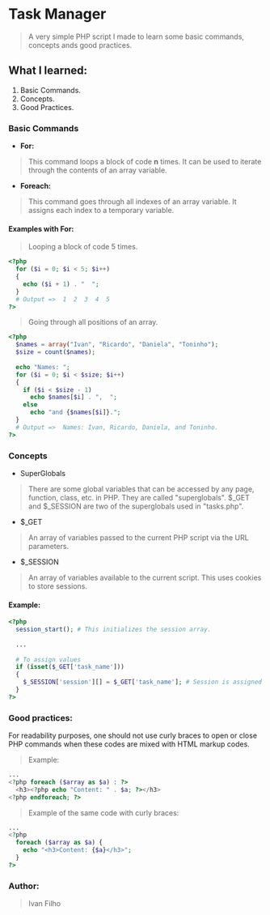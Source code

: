 # Task Manager
> A very simple PHP script I made to learn some basic commands, concepts ands good practices.

## What I learned:
1. Basic Commands.
1. Concepts.
1. Good Practices.

### Basic Commands
* <strong>For:</strong>
> This command loops a block of code **n** times. It can be used to iterate through the contents of an array variable.
* <strong>Foreach:</strong>
> This command goes through all indexes of an array variable. It assigns each index to a temporary variable.

#### Examples with For:
> Looping a block of code 5 times.
```php
<?php
  for ($i = 0; $i < 5; $i++)
  {
    echo ($i + 1) . "  ";
  }
  # Output =>  1  2  3  4  5
?>
```
> Going through all positions of an array.
```php
<?php
  $names = array("Ivan", "Ricardo", "Daniela", "Toninho");
  $size = count($names);
  
  echo "Names: ";
  for ($i = 0; $i < $size; $i++)
  {
    if ($i < $size - 1)
      echo $names[$i] . ",  ";
    else
      echo "and {$names[$i]}.";
  }
  # Output =>  Names: Ivan, Ricardo, Daniela, and Toninho.
?>
```
### Concepts
* SuperGlobals
> There are some global variables that can be accessed by any page, function, class, etc. in PHP. They are called "superglobals". $_GET and $_SESSION are two of the superglobals used in "tasks.php".
* $_GET
> An array of variables passed to the current PHP script via the URL parameters.
* $_SESSION
> An array of variables available to the current script. This uses cookies to store sessions.

#### Example:
```php
<?php
  session_start(); # This initializes the session array.
  
  ...
  
  # To assign values
  if (isset($_GET['task_name']))
  {
    $_SESSION['session'][] = $_GET['task_name']; # Session is assigned with the $_GET array values.
  }
?>
```

### Good practices:
For readability purposes, one should not use curly braces to open or close PHP commands when these codes are mixed with HTML markup codes.
> Example:
```php
...
<?php foreach ($array as $a) : ?>
  <h3><?php echo "Content: " . $a; ?></h3>
<?php endforeach; ?>
```
> Example of the same code with curly braces:
```php
...
<?php
  foreach ($array as $a) {
    echo "<h3>Content: {$a}</h3>";
  }
?>
```

### Author:
> Ivan Filho
